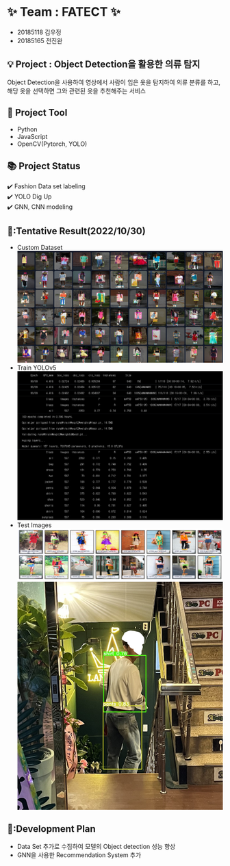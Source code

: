 # :sparkles: Team : FATECT :sparkles:
* 20185118 김우정<br>
* 20185165 전진완
## :bulb: Project : Object Detection을 활용한 의류 탐지
Object Detection을 사용하여 영상에서 사람이 입은 옷을 탐지하여 의류 분류를 하고, 해당 옷을 선택하면 그와 관련된 옷을 추천해주는 서비스
## :hammer: Project Tool
* Python
* JavaScript
* OpenCV(Pytorch, YOLO)
## :books: Project Status
:heavy_check_mark: Fashion Data set labeling<br>
:heavy_check_mark: YOLO Dig Up<br>
:heavy_check_mark: GNN, CNN modeling<br>


## :construction::Tentative Result(2022/10/30)
* Custom Dataset
![DataSet](./img/dataset_example.PNG)
* Train YOLOv5
![Model Training](./img/model_training.PNG)
* Test Images
![Test_Result_01](./img/validation_result.PNG)
![Test_Result_02](./img/test01.jpg)

## :pushpin::Development Plan
* Data Set 추가로 수집하여 모델의 Object detection 성능 향상
* GNN을 사용한 Recommendation System 추가